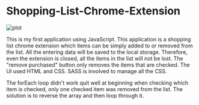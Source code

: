 # Shopping-List-Chrome-Extension

![plot](./Shopping-List-Chrome-Extension/dist/img/img.png)

This is my first application using JavaScript. This application is a shopping list chrome extension which items can be simply added to or removed from the list.
All the entering data will be saved to the local storage. Therefore, even the extension is closed, all the items in the list will not be lost. 
The "remove purchased" button only removes the items that are checked. The UI used HTML and CSS. SASS is involved to manage all the CSS.


The forEach loop didn't work quit well at beginning when checking which item is checked, only one checked item was removed from the list. The solution is to reverse the array
and then loop through it.
